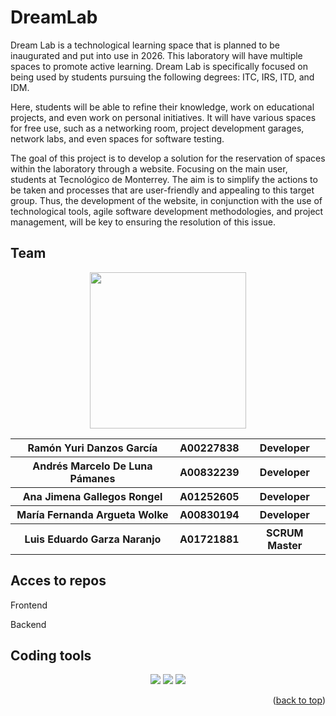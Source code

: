 # DreamLab
Dream Lab is a technological learning space that is planned to be inaugurated and put into use in 2026. This laboratory will have multiple spaces to promote active learning. Dream Lab is specifically focused on being used by students pursuing the following degrees: ITC, IRS, ITD, and IDM. 

Here, students will be able to refine their knowledge, work on educational projects, and even work on personal initiatives. It will have various spaces for free use, such as a networking room, project development garages, network labs, and even spaces for software testing.

The goal of this project is to develop a solution for the reservation of spaces within the laboratory through a website. Focusing on the main user, students at Tecnológico de Monterrey. The aim is to simplify the actions to be taken and processes that are user-friendly and appealing to this target group. Thus, the development of the website, in conjunction with the use of technological tools, agile software development methodologies, and project management, will be key to ensuring the resolution of this issue.

## Team
<div align="center">
<img src="https://forthebadge.com/images/badges/powered-by-coders-sweat.svg" width="250px">
<table>
    <tr>
    <th> Ramón Yuri Danzos García </th>
    <th> A00227838 </th>
    <th> Developer </th>
  </tr>
    <tr>
    <th> Andrés Marcelo De Luna Pámanes </th>
    <th> A00832239 </th>
    <th> Developer </th>
  </tr>
    <tr>
    <th> Ana Jimena Gallegos Rongel</th>
    <th> A01252605 </th>
    <th> Developer </th>
  </tr>
  <tr>
    <th> María Fernanda Argueta Wolke </th>
    <th> A00830194 </th>
    <th> Developer </th>
  </tr>
    <tr>
    <th> Luis Eduardo Garza Naranjo </th>
    <th> A01721881 </th>
    <th> SCRUM Master </th>
  </tr>
  </table>
</div>
  


## Acces to repos
Frontend 

Backend

## Coding tools
<div align="center">
<p> 
    <img src="https://img.shields.io/badge/Node%20js-339933?style=for-the-badge&logo=nodedotjs&logoColor=white" />
    <img src="https://img.shields.io/badge/React-20232A?style=for-the-badge&logo=react&logoColor=61DAFB" />
    <img src="https://img.shields.io/badge/Amazon_AWS-FF9900?style=for-the-badge&logo=amazonaws&logoColor=white" />

    
</p>
<p align="right">(<a href="#readme-top">back to top</a>)</p>
</div>

